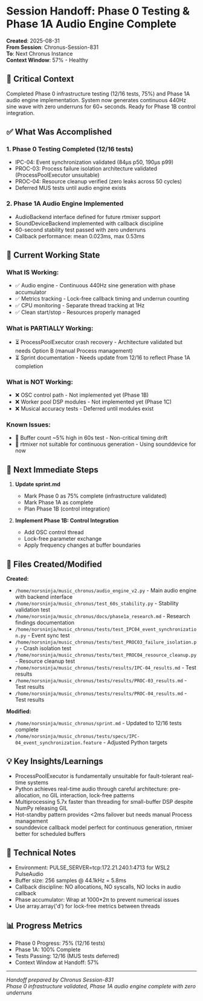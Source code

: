 # Session Handoff: Phase 0 Testing & Phase 1A Audio Engine Complete

**Created**: 2025-08-31  
**From Session**: Chronus-Session-831  
**To**: Next Chronus Instance  
**Context Window**: 57% - Healthy

## 🎯 Critical Context

Completed Phase 0 infrastructure testing (12/16 tests, 75%) and Phase 1A audio engine implementation. System now generates continuous 440Hz sine wave with zero underruns for 60+ seconds. Ready for Phase 1B control integration.

## ✅ What Was Accomplished

### 1. Phase 0 Testing Completed (12/16 tests)

- IPC-04: Event synchronization validated (84μs p50, 190μs p99)
- PROC-03: Process failure isolation architecture validated (ProcessPoolExecutor unsuitable)
- PROC-04: Resource cleanup verified (zero leaks across 50 cycles)
- Deferred MUS tests until audio engine exists

### 2. Phase 1A Audio Engine Implemented

- AudioBackend interface defined for future rtmixer support
- SoundDeviceBackend implemented with callback discipline
- 60-second stability test passed with zero underruns
- Callback performance: mean 0.023ms, max 0.53ms

## 🚧 Current Working State

### What IS Working:

- ✅ Audio engine - Continuous 440Hz sine generation with phase accumulator
- ✅ Metrics tracking - Lock-free callback timing and underrun counting
- ✅ CPU monitoring - Separate thread tracking at 1Hz
- ✅ Clean start/stop - Resources properly managed

### What is PARTIALLY Working:

- ⏳ ProcessPoolExecutor crash recovery - Architecture validated but needs Option B (manual Process management)
- ⏳ Sprint documentation - Needs update from 12/16 to reflect Phase 1A completion

### What is NOT Working:

- ❌ OSC control path - Not implemented yet (Phase 1B)
- ❌ Worker pool DSP modules - Not implemented yet (Phase 1C)
- ❌ Musical accuracy tests - Deferred until modules exist

### Known Issues:

- 🐛 Buffer count ~5% high in 60s test - Non-critical timing drift
- 🐛 rtmixer not suitable for continuous generation - Using sounddevice for now

## 🚨 Next Immediate Steps

1. **Update sprint.md**
   - Mark Phase 0 as 75% complete (infrastructure validated)
   - Mark Phase 1A as complete
   - Plan Phase 1B (control integration)

2. **Implement Phase 1B: Control Integration**
   - Add OSC control thread
   - Lock-free parameter exchange
   - Apply frequency changes at buffer boundaries

## 📁 Files Created/Modified

**Created:**

- `/home/norsninja/music_chronus/audio_engine_v2.py` - Main audio engine with backend interface
- `/home/norsninja/music_chronus/test_60s_stability.py` - Stability validation test
- `/home/norsninja/music_chronus/docs/phase1a_research.md` - Research findings documentation
- `/home/norsninja/music_chronus/tests/test_IPC04_event_synchronization.py` - Event sync test
- `/home/norsninja/music_chronus/tests/test_PROC03_failure_isolation.py` - Crash isolation test
- `/home/norsninja/music_chronus/tests/test_PROC04_resource_cleanup.py` - Resource cleanup test
- `/home/norsninja/music_chronus/tests/results/IPC-04_results.md` - Test results
- `/home/norsninja/music_chronus/tests/results/PROC-03_results.md` - Test results
- `/home/norsninja/music_chronus/tests/results/PROC-04_results.md` - Test results

**Modified:**

- `/home/norsninja/music_chronus/sprint.md` - Updated to 12/16 tests complete
- `/home/norsninja/music_chronus/tests/specs/IPC-04_event_synchronization.feature` - Adjusted Python targets

## 💡 Key Insights/Learnings

- ProcessPoolExecutor is fundamentally unsuitable for fault-tolerant real-time systems
- Python achieves real-time audio through careful architecture: pre-allocation, no GIL interaction, lock-free patterns
- Multiprocessing 5.7x faster than threading for small-buffer DSP despite NumPy releasing GIL
- Hot-standby pattern provides <2ms failover but needs manual Process management
- sounddevice callback model perfect for continuous generation, rtmixer better for scheduled buffers

## 🔧 Technical Notes

- Environment: PULSE_SERVER=tcp:172.21.240.1:4713 for WSL2 PulseAudio
- Buffer size: 256 samples @ 44.1kHz = 5.8ms
- Callback discipline: NO allocations, NO syscalls, NO locks in audio callback
- Phase accumulator: Wrap at 1000*2π to prevent numerical issues
- Use array.array('d') for lock-free metrics between threads

## 📊 Progress Metrics

- Phase 0 Progress: 75% (12/16 tests)
- Phase 1A: 100% Complete
- Tests Passing: 12/16 (MUS tests deferred)
- Context Window at Handoff: 57%

---

_Handoff prepared by Chronus Session-831_  
_Phase 0 infrastructure validated, Phase 1A audio engine complete with zero underruns_